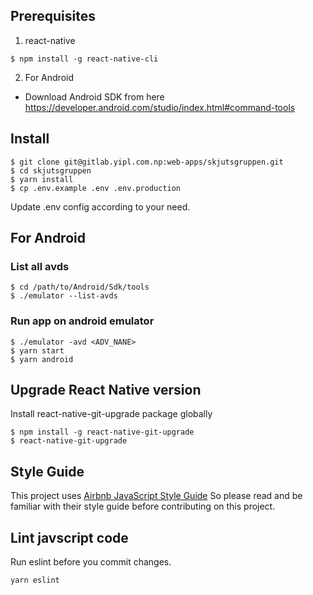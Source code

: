 ## Prerequisites

1. react-native

```
$ npm install -g react-native-cli
```

2. For Android 
- Download Android SDK from  here https://developer.android.com/studio/index.html#command-tools


## Install
```
$ git clone git@gitlab.yipl.com.np:web-apps/skjutsgruppen.git
$ cd skjutsgruppen
$ yarn install
$ cp .env.example .env .env.production
```
Update .env config according to your need.

## For Android
### List all avds
```
$ cd /path/to/Android/Sdk/tools
$ ./emulator --list-avds
```
### Run app on android emulator
```
$ ./emulator -avd <ADV_NANE>
$ yarn start
$ yarn android
```
## Upgrade React Native version
Install react-native-git-upgrade package globally

```
$ npm install -g react-native-git-upgrade
$ react-native-git-upgrade
```

## Style Guide
This project uses [Airbnb JavaScript Style Guide](https://github.com/airbnb/javascript)
So please read and be familiar with their style guide before contributing on this project.

## Lint javscript code
Run eslint before you commit changes.

```
yarn eslint
```
